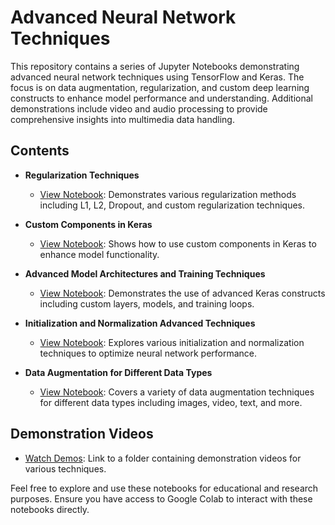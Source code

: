 # Advanced Neural Network Techniques

This repository contains a series of Jupyter Notebooks demonstrating advanced neural network techniques using TensorFlow and Keras. The focus is on data augmentation, regularization, and custom deep learning constructs to enhance model performance and understanding. Additional demonstrations include video and audio processing to provide comprehensive insights into multimedia data handling.

## Contents

- **Regularization Techniques**
  - [View Notebook](https://colab.research.google.com/drive/1b_Jl6t-ACmrYx4qpHoCafQY4dVLUQ7I_?usp=sharing): Demonstrates various regularization methods including L1, L2, Dropout, and custom regularization techniques.
  
- **Custom Components in Keras**
  - [View Notebook](https://colab.research.google.com/drive/1d2Pv2krPi7vvGR2K2vKa9kkdpgo4fOhM?usp=sharing): Shows how to use custom components in Keras to enhance model functionality.
  
- **Advanced Model Architectures and Training Techniques**
  - [View Notebook](https://colab.research.google.com/drive/1CbYIWWBUXSU89LTBVinMFDb-n7cOSTZY?usp=sharing): Demonstrates the use of advanced Keras constructs including custom layers, models, and training loops.
  
- **Initialization and Normalization Advanced Techniques**
  - [View Notebook](https://colab.research.google.com/drive/1A2gYfQfnhlDZxRhkpu7uhoogftA7E4sd?usp=sharing): Explores various initialization and normalization techniques to optimize neural network performance.
  
- **Data Augmentation for Different Data Types**
  - [View Notebook](https://colab.research.google.com/drive/1n4oOZrq2tLvXlm2cfjHJ4-h5eBhHrQ3h?usp=sharing): Covers a variety of data augmentation techniques for different data types including images, video, text, and more.

## Demonstration Videos
- [Watch Demos](https://drive.google.com/drive/folders/1-qPuZDEH48LQh6vQBGu4IT2ehGkMjLm8?usp=sharing): Link to a folder containing demonstration videos for various techniques.

Feel free to explore and use these notebooks for educational and research purposes. Ensure you have access to Google Colab to interact with these notebooks directly.
